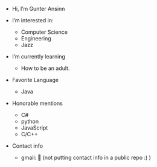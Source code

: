 - Hi, I’m Gunter Ansinn

- I’m interested in:
  - Computer Science
  - Engineering
  - Jazz

- I’m currently learning 
  - How to be an adult.

- Favorite Language
  - Java
- Honorable mentions
  - C#
  - python
  - JavaScript
  - C/C++


- Contact info 
  - gmail: 🙉 (not putting contact info in a public repo :) )

<!---
Gunter-Ansinn/Gunter-Ansinn is a ✨ special ✨ repository because its `README.md` (this file) appears on your GitHub profile.
You can click the Preview link to take a look at your changes.
--->
